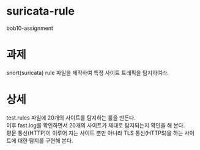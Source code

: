 # suricata-rule
bob10-assignment

# 과제
snort(suricata) rule 파일을 제작하여 특정 사이트 트래픽을 탐지하여라.

# 상세
test.rules 파일에 20개의 사이트를 탐지하는 룰을 만든다.<br>
이후 fast.log를 확인하면서 20개의 사이트가 제대로 탐지되는지 확인을 해 본다.<br>
평문 통신(HTTP)이 이루어 지는 사이트 뿐만 아니라 TLS 통신(HTTPS)을 하는 사이트에 대한 탐지를 구현해 본다.<br>
